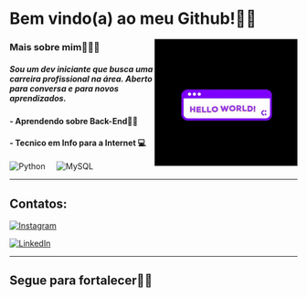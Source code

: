 # Bem vindo(a) ao meu Github!🤙🏻

<img src="giphy.gif" width="250px" align="right">



### Mais sobre mim👨🏻‍💻



##### Sou um dev iniciante que busca uma carreira profissional na área. Aberto para conversa e para novos aprendizados.

#### - Aprendendo sobre Back-End🙏🏻

#### - Tecnico em Info para a Internet 💻



<div>
  
  ![Python](https://img.icons8.com/color/48/000000/python.png) </span>&nbsp;&nbsp;&nbsp;<span>     ![MySQL](https://img.icons8.com/color/48/000000/mysql-logo.png)
</div>



---


## Contatos: 

<div>
  
<a href = "https://instagram.com/tevo.sc">
    
![Instagram](https://img.shields.io/badge/Instagram-E4405F?style=for-the-badge&logo=instagram&logoColor=white)
  
</a> 
<a href="https://www.linkedin.com/in/estêvão-cordeiro-649b24324" target="_blank">
  
![LinkedIn](https://img.shields.io/badge/LinkedIn-0A66C2?style=for-the-badge&logo=linkedin&logoColor=white)
  
</a>

</div>
  
---

## Segue para fortalecer💪🏻


  
